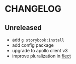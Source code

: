 # CHANGELOG

## Unreleased

- add `g storybook:install`
- add config package
- upgrade to apollo client v3
- improve pluralization in [flect](https://github.com/swiftcarrot/flect)
